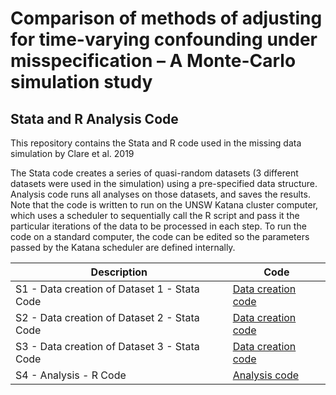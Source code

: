 # Comparison of methods of adjusting for time-varying confounding under misspecification – A Monte-Carlo simulation study
## Stata and R Analysis Code

This repository contains the Stata and R code used in the missing data simulation by Clare et al. 2019

The Stata code creates a series of quasi-random datasets (3 different datasets were used in the simulation) using a pre-specified data structure.
Analysis code runs all analyses on those datasets, and saves the results. Note that the code is written to run on the UNSW Katana cluster computer, which uses a scheduler to sequentially call the R script and pass it the particular iterations of the data to be processed in each step. To run the code on a standard computer, the code can be edited so the parameters passed by the Katana scheduler are defined internally.

| Description | Code |
| --- | --- |
| S1 - Data creation of Dataset 1 - Stata Code | [Data creation code](Code/S1_data_creation_dataset1.do) |
| S2 - Data creation of Dataset 2 - Stata Code | [Data creation code](Code/S2_data_creation_dataset2.do) |
| S3 - Data creation of Dataset 3 - Stata Code | [Data creation code](Code/S3_data_creation_dataset3.do) |
| S4 - Analysis - R Code | [Analysis code](Code/S4_analysis_code.R) |



